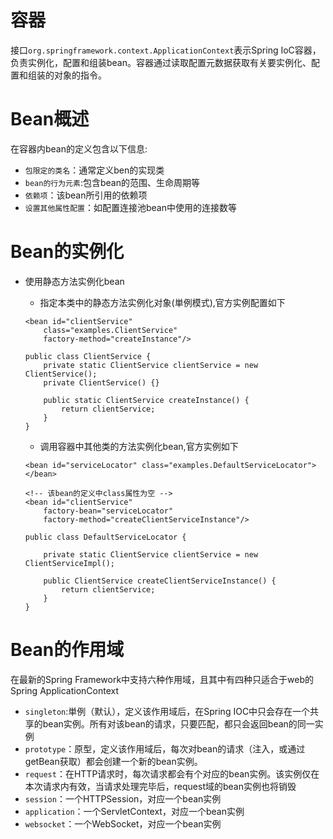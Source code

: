 # 容器

接口`org.springframework.context.ApplicationContext`表示Spring IoC容器，负责实例化，配置和组装bean。容器通过读取配置元数据获取有关要实例化、配置和组装的对象的指令。

# Bean概述

在容器内bean的定义包含以下信息:

-   `包限定的类名`：通常定义ben的实现类
-   `bean的行为元素`:包含bean的范围、生命周期等
-   `依赖项`：该bean所引用的依赖项
-   `设置其他属性配置`：如配置连接池bean中使用的连接数等

# Bean的实例化

-   使用静态方法实例化bean

    -   指定本类中的静态方法实例化对象(単例模式),官方实例配置如下

    ```
    <bean id="clientService"
        class="examples.ClientService"
        factory-method="createInstance"/>
    ```

    ```
    public class ClientService {
        private static ClientService clientService = new ClientService();
        private ClientService() {}

        public static ClientService createInstance() {
            return clientService;
        }
    }
    ```

    -   调用容器中其他类的方法实例化bean,官方实例如下

    ```
    <bean id="serviceLocator" class="examples.DefaultServiceLocator">
    </bean>

    <!-- 该bean的定义中class属性为空 -->
    <bean id="clientService"
        factory-bean="serviceLocator"
        factory-method="createClientServiceInstance"/>
    ```

    ```
    public class DefaultServiceLocator {

        private static ClientService clientService = new ClientServiceImpl();

        public ClientService createClientServiceInstance() {
            return clientService;
        }
    }
    ```

# Bean的作用域

在最新的Spring Framework中支持六种作用域，且其中有四种只适合于web的Spring ApplicationContext

-   `singleton`:単例（默认），定义该作用域后，在Spring IOC中只会存在一个共享的bean实例。所有对该bean的请求，只要匹配，都只会返回bean的同一实例
-   `prototype`：原型，定义该作用域后，每次对bean的请求（注入，或通过getBean获取）都会创建一个新的bean实例。
-   `request`：在HTTP请求时，每次请求都会有个对应的bean实例。该实例仅在本次请求内有效，当请求处理完毕后，request域的bean实例也将销毁
-   `session`：一个HTTPSession，对应一个bean实例
-   `application`：一个ServletContext，对应一个bean实例
-   `websocket`：一个WebSocket，对应一个bean实例


